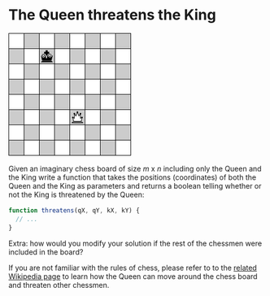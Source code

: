 # The Queen threatens the King

![Chessboard](queen-threatens-king.png)

Given an imaginary chess board of size _m_ x _n_ including only the Queen and the King write a function that takes the positions (coordinates) of both the Queen and the King as parameters and returns a boolean telling whether or not the King is threatened by the Queen:

```js
function threatens(qX, qY, kX, kY) {
  // ...
}
```

Extra: how would you modify your solution if the rest of the chessmen were included in the board?

If you are not familiar with the rules of chess, please refer to to the [related Wikipedia page](http://en.wikipedia.org/wiki/Queen_(chess)) to learn how the Queen can move around the chess board and threaten other chessmen.
